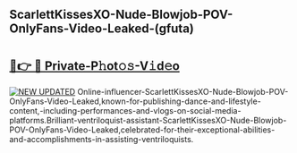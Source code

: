 ## ScarlettKissesXO-Nude-Blowjob-POV-OnlyFans-Video-Leaked-(gfuta)


# <h2><a href="https://mediaupload.pro?-19M">🔗👉 🔴 Private-P𝚑ot𝚘𝚜-V𝚒d𝚎o</a></h2>

[![NEW UPDATED](https://i.imgur.com/0qMVB7G.gif)](https://mediaupload.pro?-19M)
Online-influencer-ScarlettKissesXO-Nude-Blowjob-POV-OnlyFans-Video-Leaked,known-for-publishing-dance-and-lifestyle-content,-including-performances-and-vlogs-on-social-media-platforms.Brilliant-ventriloquist-assistant-ScarlettKissesXO-Nude-Blowjob-POV-OnlyFans-Video-Leaked,celebrated-for-their-exceptional-abilities-and-accomplishments-in-assisting-ventriloquists.  